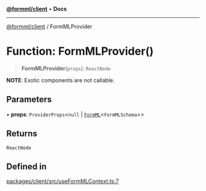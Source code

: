 [**@formml/client**](../README.md) • **Docs**

---

[@formml/client](../globals.md) / FormMLProvider

# Function: FormMLProvider()

> **FormMLProvider**(`props`): `ReactNode`

**NOTE**: Exotic components are not callable.

## Parameters

• **props**: `ProviderProps`\<`null` \| [`FormML`](../classes/FormML.md)\<`FormMLSchema`\>\>

## Returns

`ReactNode`

## Defined in

[packages/client/src/useFormMLContext.ts:7](https://github.com/formml/formml/blob/fed46848d8032d8aeab7f7fad75fbc02dc65656a/packages/client/src/useFormMLContext.ts#L7)
